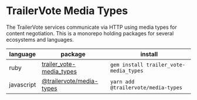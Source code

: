 # TrailerVote Media Types

The TrailerVote services communicate via HTTP using media types for content negotiation. This is a monorepo holding packages for several ecosystems and languages.

| language | package | install |
|----------|---------|---------|
| ruby | [trailer_vote-media_types](./ruby) | `gem install trailer_vote-media_types` |
| javascript | [@trailervote/media-types](./javascript) | `yarn add @trailervote/media-types` |
